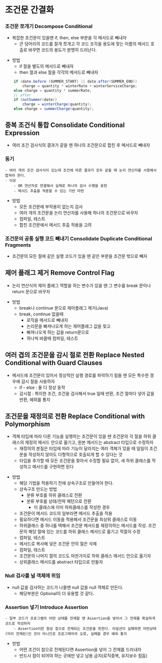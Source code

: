 # 조건문 간결화

### 조건문 쪼개기 Decompose Conditional
- 복잡한 조건문이 있을땐 if, then, else 부분을 각 메서드로 빼내자
    - 큰 덩어리의 코드를 잘개 쪼개고 각 코드 조각을 용도에 맞는 이름의 메서드 호출로 바꾸면 코드의 용도가 분명히 드러난다.  

* 방법 
    - if 절을 별도의 메서드로 빼내자
    - then 절과 else 절을 각각의 메서드로 빼내자  

```java
    if (date.before (SUMMER_START) || date.after(SUMMER_END))
        charge = quantity * winterRate + winterServiceCharge;
    else charge = quantity * summerRate;
    // after
    if (notSummer(date))
        charge = winterCharge(quantity);
    else charge = summerCharge(quantity);
```

## 중복 조건식 통합 Consolidate Conditional Expression
- 여러 조건 검사식의 결과가 같을 땐 하나의 조건문으로 합친 후 메서드로 빼내자 

### 동기 
    - 여러 개의 조건 검사식이 있는데 조건에 따른 결과가 모두 같을 때 논리 연산자를 사용해서 합쳐야 한다.
    - 이유
        - OR 연산자로 연결해서 실제로 하나의 검사 수행을 표현 
        - 메서드 추출을 적용할 수 있는 기반 마련

* 방법
    - 모든 조건문에 부작용이 없는지 검사
    - 여러 개의 조건문을 논리 연산자를 사용해 하나의 조건문으로 바꾸자 
    - 컴파일, 테스트
    - 합친 조건문에서 메서드 추출 적용을 고려  


### 조건문의 공통 실행 코드 빼내기 Consolidate Duplicate Conditional Fragments
- 조건문의 모든 절에 같은 실행 코드가 있을 땐 같은 부분을 조건문 밖으로 빼자  


## 제어 플래그 제거 Remove Control Flag
- 논리 연산식의 제어 플래그 역할을 하는 변수가 있을 땐 그 변수를 break 문이나 return 문으로 바꾸자  

* 방법
    - break나 continue 문으로 제어플래그 제거(Java)
    - break, continue 없을때
        - 로직을 메서드로 빼내자
        - 논리문을 빠져나오게 하는 제어플래그 값을 찾고
        - 빠져나오게 하는 값을 return문으로
        - 하나씩 바꿀때 컴파일, 테스트


## 여러 겹의 조건문을 감시 절로 전환 Replace Nested Conditional with Guard Clauses
- 메서드에 조건문이 있어서 정상적인 실행 경로를 파악하기 힘들 땐 모든 특수한 경우에 감시 절을 사용하자  
    - if - else : 둘 다 정상 동작
    - 감시절 : 특이한 조건, 조건을 검사해서 true 일때 반환, 조건 절마다 넣어 값을 반환, 예외를 통지


## 조건문을 재정의로 전환 Replace Conditional with Polymorphism
- 객체 타입에 따라 다른 기능을 실행하는 조건문이 있을 땐 조건문의 각 절을 하위 클래스의 재정의 메서드 안으로 옮기고, 원본 메서드는 abstract 타입으로 수정하자  
    - 재정의의 본질은 타입에 따라 기능이 달라지는 여러 객체가 있을 때 일일이 조건문을 작성하지 않아도 다형적으로 호출되게 할 수 있다는 것  
    - 타입을 추가할 때 모든 조건문을 찾아서 수정할 필요 없이, 새 하위 클래스를 작성하고 메서드를 구현하면 된다

* 방법 
    - 해당 기법을 적용하기 전에 상속구조로 만들어야 한다. 
    - 상속구조 만드는 방법
        - 분류 부호를 하위 클래스로 전환 
        - 분류 부호를 상태/전략 패턴으로 전환 
            - 이 클래스에 이미 하위클래스를 작성한 경우
    - 조건문이 메서드 코드의 일부라면 메서드 추출을 적용
    - 필요하다면 메서드 이동을 적용해서 조건문을 최상위 클래스로 이동
    - 하위클래스 중 하나를 택해서 조건문 메서드를 재정의하는 메서드를 작성. 조건문의 해당 절에 있는 코드를 하위 클래스 메서드로 옮기고 적절히 수정
    - 컴파일, 테스트 
    - 메서드로 복사해 넣은 조건문 안의 절은 삭제
    - 컴파일, 테스트
    - 조건문의 나머지 절의 코드도 마찬가지로 하위 클래스 메서드 안으로 옮기자 
    - 상위클래스 메서드를 abstract 타입으로 만들자 

### Null 검사를 널 객체에 위임
- null 값을 검사하는 코드가 나올땐 null 값을 null 객체로 만든다.
    - 해당부분은 Optional이 더 유용할 것 같다.

### Assertion 넣기 Introduce Assertion
    - 일부 코드가 프로그램의 어떤 상태를 전제할 땐 Assertion을 넣어서 그 전제를 확실하게 코드로 작성하자    
        - Assertion이란 항상 참으로 전제되는 조건문을 뜻한다. 어설션이 실패하면 어떤상태(미리 전제된)인 것이 아니므로 프로그래머의 오류, 실패할 경우 예외 통지

* 방법
    - 어떤 조건이 참으로 전제된다면 Assertion을 넣어 그 전제를 드러내자
    - 반드시 참이 되어야 하는 곳에만 넣고 남용 금지(로직중복, 유지보수 힘듬)






